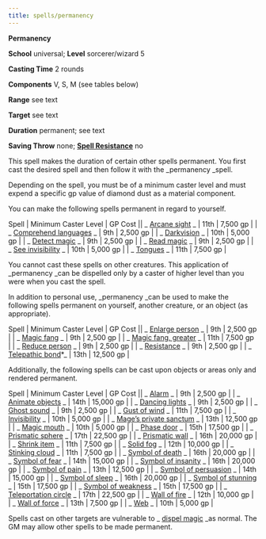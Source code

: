 ```yaml
---
title: spells/permanency
---
```

 **Permanency**

**School** universal; **Level** sorcerer/wizard 5

**Casting Time** 2 rounds

**Components** V, S, M (see tables below)

**Range** see text

**Target** see text

**Duration** permanent; see text

**Saving Throw** none; **[Spell Resistance](../glossary.md#_spell-resistance)** no

This spell makes the duration of certain other spells permanent. You first cast the desired spell and then follow it with the _permanency _spell.

Depending on the spell, you must be of a minimum caster level and must expend a specific gp value of diamond dust as a material component.

You can make the following spells permanent in regard to yourself.

 Spell | Minimum Caster Level | GP Cost || _ [Arcane sight](arcaneSight.md#_arcane-sight) _ | 11th | 7,500 gp |
| _ [Comprehend languages](comprehendLanguages.md#_comprehend-languages) _ | 9th | 2,500 gp |
| _ [Darkvision](darkvision.md#_darkvision) _ | 10th | 5,000 gp |
| _ [Detect magic](detectMagic.md#_detect-magic) _ | 9th | 2,500 gp |
| _ [Read magic](readMagic.md#_read-magic) _ | 9th | 2,500 gp |
| _ [See invisibility](seeInvisibility.md#_see-invisibility) _ | 10th | 5,000 gp |
| _ [Tongues](tongues.md#_tongues) _ | 11th | 7,500 gp |

You cannot cast these spells on other creatures. This application of _permanency _can be dispelled only by a caster of higher level than you were when you cast the spell.

In addition to personal use, _permanency _can be used to make the following spells permanent on yourself, another creature, or an object (as appropriate).

 Spell | Minimum Caster Level | GP Cost || _ [Enlarge person](enlargePerson.md#_enlarge-person) _ | 9th | 2,500 gp |
| _ [Magic fang](magicFang.md#_magic-fang) _ | 9th | 2,500 gp |
| _ [Magic fang, greater](magicFang.md#_magic-fang-greater) _ | 11th | 7,500 gp |
| _ [Reduce person](reducePerson.md#_reduce-person) _ | 9th | 2,500 gp |
| _ [Resistance](resistance.md#_resistance) _ | 9th | 2,500 gp |
| _ [Telepathic bond](telepathicBond.md#_telepathic-bond)\*_ | 13th | 12,500 gp |

Additionally, the following spells can be cast upon objects or areas only and rendered permanent.

 Spell | Minimum Caster Level | GP Cost || _ [Alarm](alarm.md#_alarm) _ | 9th | 2,500 gp |
| _ [Animate objects](animateObjects.md#_animate-objects) _ | 14th | 15,000 gp |
| _ [Dancing lights](dancingLights.md#_dancing-lights) _ | 9th | 2,500 gp |
| _ [Ghost sound](ghostSound.md#_ghost-sound) _ | 9th | 2,500 gp |
| _ [Gust of wind](gustOfWind.md#_gust-of-wind) _ | 11th | 7,500 gp |
| _ [Invisibility](invisibility.md#_invisibility) _ | 10th | 5,000 gp |
| _ [Mage’s private sanctum](mageSPrivateSanctum.md#_mage-s-private-sanctum) _ | 13th | 12,500 gp |
| _ [Magic mouth](magicMouth.md#_magic-mouth) _ | 10th | 5,000 gp |
| _ [Phase door](phaseDoor.md#_phase-door) _ | 15th | 17,500 gp |
| _ [Prismatic sphere](prismaticSphere.md#_prismatic-sphere) _ | 17th | 22,500 gp |
| _ [Prismatic wall](prismaticWall.md#_prismatic-wall) _ | 16th | 20,000 gp |
| _ [Shrink item](shrinkItem.md#_shrink-item) _ | 11th | 7,500 gp |
| _ [Solid fog](solidFog.md#_solid-fog) _ | 12th | 10,000 gp |
| _ [Stinking cloud](stinkingCloud.md#_stinking-cloud) _ | 11th | 7,500 gp |
| _ [Symbol of death](symbolOfDeath.md#_symbol-of-death) _ | 16th | 20,000 gp |
| _ [Symbol of fear](symbolOfPain.md#_symbol-of-pain) _ | 14th | 15,000 gp |
| _ [Symbol of insanity](symbolOfInsanity.md#_symbol-of-insanity) _ | 16th | 20,000 gp |
| _ [Symbol of pain](symbolOfPain.md#_symbol-of-pain) _ | 13th | 12,500 gp |
| _ [Symbol of persuasion](symbolOfPersuasion.md#_symbol-of-persuasion) _ | 14th | 15,000 gp |
| _ [Symbol of sleep](symbolOfSleep.md#_symbol-of-sleep) _ | 16th | 20,000 gp |
| _ [Symbol of stunning](symbolOfStunning.md#_symbol-of-stunning) _ | 15th | 17,500 gp |
| _ [Symbol of weakness](symbolOfWeakness.md#_symbol-of-weakness) _ | 15th | 17,500 gp |
| _ [Teleportation circle](teleportationCircle.md#_teleportation-circle) _ | 17th | 22,500 gp |
| _ [Wall of fire](wallOfFire.md#_wall-of-fire) _ | 12th | 10,000 gp |
| _ [Wall of force](wallOfForce.md#_wall-of-force) _ | 13th | 7,500 gp |
| _ [Web](web.md#_web) _ | 10th | 5,000 gp |

Spells cast on other targets are vulnerable to _ [dispel magic](dispelMagic.md#_dispel-magic) _as normal. The GM may allow other spells to be made permanent.

